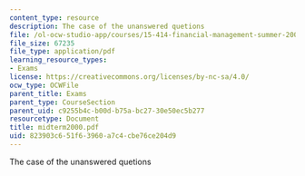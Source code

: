 ```yaml
---
content_type: resource
description: The case of the unanswered quetions
file: /ol-ocw-studio-app/courses/15-414-financial-management-summer-2003/823903c651f63960a7c4cbe76ce204d9_midterm2000.pdf
file_size: 67235
file_type: application/pdf
learning_resource_types:
- Exams
license: https://creativecommons.org/licenses/by-nc-sa/4.0/
ocw_type: OCWFile
parent_title: Exams
parent_type: CourseSection
parent_uid: c9255b4c-b00d-b75a-bc27-30e50ec5b277
resourcetype: Document
title: midterm2000.pdf
uid: 823903c6-51f6-3960-a7c4-cbe76ce204d9
---
```

The case of the unanswered quetions